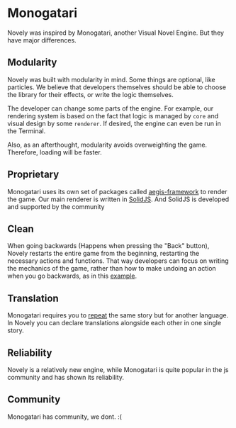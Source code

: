 # Monogatari

Novely was inspired by Monogatari, another Visual Novel Engine. But they have major differences.

## Modularity

Novely was built with modularity in mind. Some things are optional, like particles. We believe that developers themselves should be able to choose the library for their effects, or write the logic themselves.

The developer can change some parts of the engine. For example, our rendering system is based on the fact that logic is managed by `core` and visual design by some `renderer`. If desired, the engine can even be run in the Terminal.

Also, as an afterthought, modularity avoids overweighting the game. Therefore, loading will be faster.

## Proprietary

Monogatari uses its own set of packages called [aegis-framework](https://aegisframework.com/) to render the game. Our main renderer is written in [SolidJS](https://www.solidjs.com/). And SolidJS is developed and supported by the community

## Clean

When going backwards (Happens when pressing the "Back" button), Novely restarts the entire game from the beginning, restarting the necessary actions and functions. That way developers can focus on writing the mechanics of the game, rather than how to make undoing an action when you go backwards, as in this [example](https://developers.monogatari.io/documentation/script-actions/javascript#reversible-functions).

## Translation

Monogatari requires you to [repeat](https://developers.monogatari.io/documentation/configuration-options/game-configuration/internationalization) the same story but for another language. In Novely you can declare translations alongside each other in one single story.

## Reliability

Novely is a relatively new engine, while Monogatari is quite popular in the js community and has shown its reliability.

## Community

Monogatari has community, we dont. :(